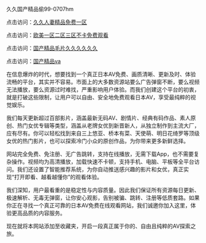 久久国产精品偷99-0707hm


点击访问：<a href="https://vassv.pages.dev/">久久人妻精品免费一区</a>

点击访问：<a href="https://gsd-agv.pages.dev/">欧美一区二区三区不卡免费观看</a>

点击访问：<a href="https://gfd-5xg.pages.dev/">国产精品毛片久久久久久久</a>

点击访问：<a href="https://bsdf-5f5.pages.dev/">国产精品va</a>


在信息爆炸的时代，想要找到一个真正日本AV免费、画质清晰、更新及时、体验流畅的平台，其实并不容易。市面上的大多数资源站要么广告弹窗不断，要么视频无法播放，要么资源过时难找，严重影响用户体验。而我们创建这个平台的初衷，就是打破这些限制，让用户可以自由、安全地免费观看日本AV，享受最纯粹的视觉娱乐。

我们每天更新超过百部影片，涵盖最新无码AV、剧情片、经典有码作品、素人原创、热门女优专辑等类型，涵盖从老牌女优到新晋新人，从独立制作到主流大厂，应有尽有。你可以轻松找到来自三上悠亚、桥本有菜、天使萌、明日花绮罗等顶级女优的热门影片，也可以探索冷门小众的原创作品，为你带来更多新鲜选择。

网站完全免费、免注册、无广告跳转，支持在线播放，无需下载App，也不需要复杂操作。视频均为高清播放，加载快速不卡顿，支持手机、电脑、平板等全平台访问。我们还设置了智能推荐系统，为你自动推送感兴趣的影片和女优，真正实现“打开即看、越看越懂你”的观看体验。

我们深知，用户最看重的是稳定性与内容质量。因此我们保证所有资源每日更新、极速解析、无毒无弹窗，让你安心观影，告别被骗、跳转、注册等低质套路。如果你正在寻找一个真正可靠的日本AV免费在线观看网站，我们诚邀你加入这里，体验更高品质的内容服务。

现在就将本网站添加至收藏夹，开启一段真正属于你的、自由且纯粹的AV探索之旅。



<span style="display:none;">[Canonical link](https://github.com/nn55236/50465 ）</span>

